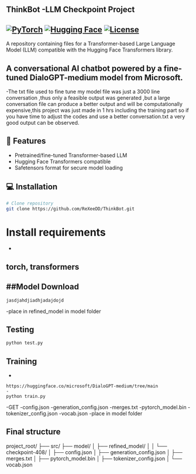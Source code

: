 ## ThinkBot -LLM Checkpoint Project
[![PyTorch](https://img.shields.io/badge/PyTorch-%23EE4C2C.svg?logo=PyTorch&logoColor=white)](https://pytorch.org/)
[![Hugging Face](https://img.shields.io/badge/Hugging%20Face-%23FFD21E.svg?logo=huggingface&logoColor=black)](https://huggingface.co/)
[![License](https://img.shields.io/badge/License-MIT-blue.svg)](https://opensource.org/licenses/MIT)
-
A repository containing  files for a Transformer-based Large Language Model (LLM) compatible with the Hugging Face Transformers library.

A conversational AI chatbot powered by a fine-tuned DialoGPT-medium model from Microsoft.
-
-The txt file used to fine tune my model file was just a 3000 line conversation ,thus only a feasible output was generated ,but a large conversation file can produce a better output and will be computationally expensive,this project was just made in 1 hrs including the training part so if you have time to adjust the codes and use a better conversation.txt a very good output can be observed.


## 🚀 Features
- Pretrained/fine-tuned Transformer-based LLM
- Hugging Face Transformers compatible
- Safetensors format for secure model loading

## 💻 Installation
```bash
# Clone repository
git clone https://github.com/ReXeeDD/ThinkBot.git
```

# Install requirements
-
torch,
transformers 
-

##Model Download
-
````
jasdjahdjiadhjadajdojd
````
-place in refined_model in model folder 

## Testing
```bash
python test.py
````

## Training
-
````
https://huggingface.co/microsoft/DialoGPT-medium/tree/main
-
python train.py

````
-GET 
-config.json
-generation_config.json
-merges.txt
-pytorch_model.bin
-tokenizer_config.json
-vocab.json
-place in model folder

## Final structure

project_root/
├── src/
├── model/
│   ├── refined_model/
│   │   └── checkpoint-408/
│   ├── config.json
│   ├── generation_config.json
│   ├── merges.txt
│   ├── pytorch_model.bin
│   ├── tokenizer_config.json
│   └── vocab.json


